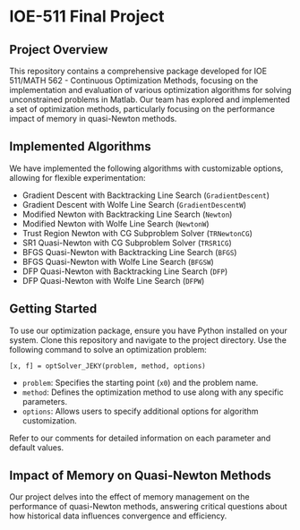# IOE-511 Final Project

## Project Overview

This repository contains a comprehensive package developed for IOE 511/MATH 562 - Continuous Optimization Methods, focusing on the implementation and evaluation of various optimization algorithms for solving unconstrained problems in Matlab. Our team has explored and implemented a set of optimization methods, particularly focusing on the performance impact of memory in quasi-Newton methods.

## Implemented Algorithms

We have implemented the following algorithms with customizable options, allowing for flexible experimentation:

- Gradient Descent with Backtracking Line Search (`GradientDescent`)
- Gradient Descent with Wolfe Line Search (`GradientDescentW`)
- Modified Newton with Backtracking Line Search (`Newton`)
- Modified Newton with Wolfe Line Search (`NewtonW`)
- Trust Region Newton with CG Subproblem Solver (`TRNewtonCG`)
- SR1 Quasi-Newton with CG Subproblem Solver (`TRSR1CG`)
- BFGS Quasi-Newton with Backtracking Line Search (`BFGS`)
- BFGS Quasi-Newton with Wolfe Line Search (`BFGSW`)
- DFP Quasi-Newton with Backtracking Line Search (`DFP`)
- DFP Quasi-Newton with Wolfe Line Search (`DFPW`)



## Getting Started

To use our optimization package, ensure you have Python installed on your system. Clone this repository and navigate to the project directory. Use the following command to solve an optimization problem:

```
[x, f] = optSolver_JEKY(problem, method, options)
```

- `problem`: Specifies the starting point (`x0`) and the problem name.
- `method`: Defines the optimization method to use along with any specific parameters.
- `options`: Allows users to specify additional options for algorithm customization.

Refer to our comments for detailed information on each parameter and default values.

## Impact of Memory on Quasi-Newton Methods

Our project delves into the effect of memory management on the performance of quasi-Newton methods, answering critical questions about how historical data influences convergence and efficiency.